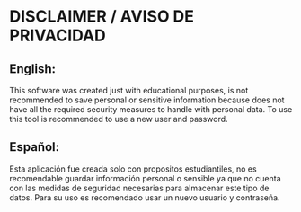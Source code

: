 # DISCLAIMER / AVISO DE PRIVACIDAD

## English:

This software was created just with educational purposes, is not recommended to save personal or sensitive information
because does not have all the required security measures to handle with personal data. To use this tool is recommended to use a new
user and password.

## Español:

Esta aplicación fue creada solo con propositos estudiantiles, no es recomendable guardar información personal o sensible
ya que no cuenta con las medidas de seguridad necesarias para almacenar este tipo de datos. Para su uso es recomendado usar un 
nuevo usuario y contraseña.
